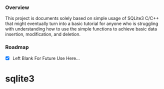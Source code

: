 ### Overview
This project is documents solely based on simple usage of SQLite3 C/C++ that might eventually turn into a basic tutorial for anyone who is struggling with understanding how to use the simple functions to achieve basic data insertion, modification, and deletion.

### Roadmap
- [x] Left Blank For Future Use Here...

# sqlite3

